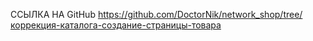 ССЫЛКА НА GitHub
https://github.com/DoctorNik/network_shop/tree/коррекция-каталога-создание-страницы-товара
